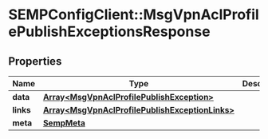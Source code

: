 # SEMPConfigClient::MsgVpnAclProfilePublishExceptionsResponse

## Properties
Name | Type | Description | Notes
------------ | ------------- | ------------- | -------------
**data** | [**Array&lt;MsgVpnAclProfilePublishException&gt;**](MsgVpnAclProfilePublishException.md) |  | [optional] 
**links** | [**Array&lt;MsgVpnAclProfilePublishExceptionLinks&gt;**](MsgVpnAclProfilePublishExceptionLinks.md) |  | [optional] 
**meta** | [**SempMeta**](SempMeta.md) |  | 


